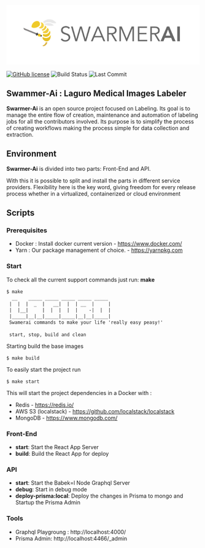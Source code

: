 <!--
 *  Copyright 2019 Laguro, Inc. 
 *
 * Licensed under the Apache License, Version 2.0 (the "License");
 * you may not use this file except in compliance with the License.
 * You may obtain a copy of the License at
 *
 *    http://www.apache.org/licenses/LICENSE-2.0
 *
 * Unless required by applicable law or agreed to in writing, software
 * distributed under the License is distributed on an "AS IS" BASIS,
 * WITHOUT WARRANTIES OR CONDITIONS OF ANY KIND, either express or implied.
 * See the License for the specific language governing permissions and
 * limitations under the License.
 */
-->

![](assets/img_SwarmerAI_white.png)

[![GitHub license](https://img.shields.io/badge/License-Apache%202.0-red.svg)](https://github.com/laguro-developers/swarmerai/LICENSE) 
![Build Status](https://travis-ci.org/laguro-developers/swarmerai.svg?branch=master) 
![Last Commit](https://img.shields.io/github/last-commit/laguro-developers/swarmerai/master.svg)


## Swammer-Ai : Laguro Medical Images Labeler

**Swarmer-Ai** is an open source project focused on Labeling. Its goal is to manage the entire flow of creation, maintenance and automation of labeling jobs for all the contributors involved. Its purpose is to simplify the process of creating workflows making the process simple for data collection and extraction.

## Environment

**Swarmer-Ai** is divided into two parts: Front-End and API.

With this it is possible to split and install the parts in different service providers. Flexibility here is the key word, giving freedom for every release process whether in a virtualized, containerized or cloud environment

## Scripts

### Prerequisites
- Docker : Install docker current version - https://www.docker.com/
- Yarn : Our package management of choice. - https://yarnpkg.com

### Start
To check all the current support commands just run: **make**
```
$ make
  __    _____ _____ _____ _____ _____ 
 |  |  |  _  |   __|  |  | __  |     |
 |  |__|     |  |  |  |  |    -|  |  |
 |_____|__|__|_____|_____|__|__|_____|
 Swamerai commands to make your life 'really easy peasy!'
   
 start, stop, build and clean
```

Starting build the base images
```
$ make build
```

To easily start the project run
```
$ make start
```
This will start the project dependencies in a Docker with : 
- Redis - https://redis.io/
- AWS S3 (localstack) - https://github.com/localstack/localstack
- MongoDB - https://www.mongodb.com/




### Front-End
- **start**: Start the React App Server
- **build**: Build the React App for deploy

### API
- **start**: Start the Babek=l Node Graphql Server
- **debug**: Start in debug mode
- **deploy-prisma:local**: Deploy the changes in Prisma to mongo and Startup the Prisma Admin

### Tools
- Graphql Playgroung : http://localhost:4000/
- Prisma Admin: http://localhost:4466/_admin
